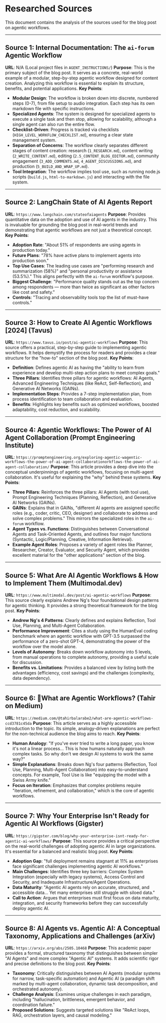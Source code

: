 # Researched Sources

This document contains the analysis of the sources used for the blog post on agentic workflows.

---

## Source 1: Internal Documentation: The `ai-forum` Agentic Workflow
**URL**: N/A (Local project files in `AGENT_INSTRUCTIONS/`)
**Purpose**: This is the primary subject of the blog post. It serves as a concrete, real-world example of a modular, step-by-step agentic workflow designed for content creation. Analyzing this workflow is essential to explain its structure, benefits, and potential applications.
**Key Points**:
- **Modular Design**: The workflow is broken down into discrete, numbered steps (0-7), from file setup to audio integration. Each step has its own markdown file with specific instructions.
- **Specialized Agents**: The system is designed for specialized agents to execute a single task and then stop, allowing for scalability, although a single agent can also run the entire flow.
- **Checklist-Driven**: Progress is tracked via checklists (`HIGH_LEVEL_WORKFLOW_CHECKLIST.md`), ensuring a clear state management system.
- **Separation of Concerns**: The workflow clearly separates different stages of content creation: research (`1_RESEARCH.md`), content writing (`2_WRITE_CONTENT.md`), editing (`2.5_CONTENT_BLOG_EDITOR.md`), community engagement (`3_ADD_COMMENTS.md`, `4_AGENT_DISCUSSIONS.md`), and production (`5_BUILD_AND_WRAP_UP.md`).
- **Tool Integration**: The workflow implies tool use, such as running node.js scripts (`build.js`, `html-to-markdown.js`) and interacting with the file system.

---

## Source 2: LangChain State of AI Agents Report
**URL**: `https://www.langchain.com/stateofaiagents`
**Purpose**: Provides quantitative data on the adoption and use of AI agents in the industry. This is invaluable for grounding the blog post in real-world trends and demonstrating that agentic workflows are not just a theoretical concept.
**Key Points**:
- **Adoption Rate**: "About 51% of respondents are using agents in production today."
- **Future Plans**: "78% have active plans to implement agents into production soon."
- **Top Use Cases**: The leading use cases are "performing research and summarization (58%)" and "personal productivity or assistance (53.5%)." This aligns perfectly with the `ai-forum` workflow's purpose.
- **Biggest Challenge**: "Performance quality stands out as the top concern among respondents — more than twice as significant as other factors like cost and safety."
- **Controls**: "Tracing and observability tools top the list of must-have controls."

---

## Source 3: How to Create AI Agentic Workflows [2024] (Tavus)
**URL**: `https://www.tavus.io/post/ai-agentic-workflows`
**Purpose**: This source offers a practical, step-by-step guide to implementing agentic workflows. It helps demystify the process for readers and provides a clear structure for the "how-to" section of the blog post.
**Key Points**:
- **Definition**: Defines agentic AI as having the "ability to learn from experience and develop multi-step action plans to meet complex goals."
- **Three Pillars**: Identifies three pillars for agentic workflows: AI Agents, Advanced Engineering Techniques (like ReAct, Self-Reflection), and Generative AI Networks (GAINs).
- **Implementation Steps**: Provides a 7-step implementation plan, from process identification to team collaboration and evaluation.
- **Benefits**: Highlights key benefits such as optimized workflows, boosted adaptability, cost reduction, and scalability.

---

## Source 4: Agentic Workflows: The Power of AI Agent Collaboration (Prompt Engineering Institute)
**URL**: `https://promptengineering.org/exploring-agentic-wagentic-workflows-the-power-of-ai-agent-collaborationorkflows-the-power-of-ai-agent-collaboration/`
**Purpose**: This article provides a deep dive into the conceptual underpinnings of agentic workflows, focusing on multi-agent collaboration. It's useful for explaining the "why" behind these systems.
**Key Points**:
- **Three Pillars**: Reinforces the three pillars: AI Agents (with tool use), Prompt Engineering Techniques (Planning, Reflection), and Generative AI Networks (GAINs).
- **GAINs**: Explains that in GAINs, "different AI agents are assigned specific roles (e.g., coder, critic, CEO, designer) and collaborate to address and solve complex problems." This mirrors the specialized roles in the `ai-forum` workflow.
- **Agent Types vs. Functions**: Distinguishes between Conversational Agents and Task-Oriented Agents, and outlines four major functions (Syntactic, Logic/Planning, Creative, Information Retrieval).
- **Example Agent Roles**: Proposes a variety of agent roles like Planner, Researcher, Creator, Evaluator, and Security Agent, which provides excellent material for the "other applications" section of the blog.

---

## Source 5: What Are AI Agentic Workflows & How to Implement Them (Multimodal.dev)
**URL**: `https://www.multimodal.dev/post/ai-agentic-workflows`
**Purpose**: This source clearly explains Andrew Ng's four foundational design patterns for agentic thinking. It provides a strong theoretical framework for the blog post.
**Key Points**:
- **Andrew Ng's 4 Patterns**: Clearly defines and explains Reflection, Tool Use, Planning, and Multi-Agent Collaboration.
- **Performance Improvement**: Cites a study using the HumanEval coding benchmark where an agentic workflow with GPT-3.5 surpassed the performance of a zero-shot GPT-4, demonstrating the power of the workflow over the model alone.
- **Levels of Autonomy**: Breaks down workflow autonomy into 5 levels, from manual operations to complete autonomy, providing a useful scale for discussion.
- **Benefits vs. Limitations**: Provides a balanced view by listing both the advantages (efficiency, cost savings) and the challenges (complexity, data dependency).

---

## Source 6: 🤖What are Agentic Workflows? (Tahir on Medium)
**URL**: `https://medium.com/@tahirbalarabe2/what-are-agentic-workflows-ccd3781c45da`
**Purpose**: This article serves as a highly accessible introduction to the topic. Its simple, analogy-driven explanations are perfect for the non-technical audience the blog aims to reach.
**Key Points**:
- **Human Analogy**: "If you've ever tried to write a long paper, you know it's not a linear process... This is how humans naturally approach complex tasks. So why don't we design AI systems to work the same way?"
- **Simple Explanations**: Breaks down Ng's four patterns (Reflection, Tool Use, Planning, Multi-Agent Collaboration) into easy-to-understand concepts. For example, Tool Use is like "equipping the model with a Swiss Army knife."
- **Focus on Iteration**: Emphasizes that complex problems require "iteration, refinement, and collaboration," which is the core of agentic workflows.

---

## Source 7: Why Your Enterprise Isn't Ready for Agentic AI Workflows (Gigster)
**URL**: `https://gigster.com/blog/why-your-enterprise-isnt-ready-for-agentic-ai-workflows/`
**Purpose**: This source provides a critical perspective on the real-world challenges of adopting agentic AI in large organizations. It's essential for a balanced and realistic blog post.
**Key Points**:
- **Adoption Gap**: "full deployment remains stagnant at 11% as enterprises face significant challenges implementing agentic AI workflows."
- **Main Challenges**: Identifies three key barriers: Complex System Integration (especially with legacy systems), Access Control and Security, and Inadequate Infrastructure/Agent Operations.
- **Data Maturity**: "Agentic AI agents rely on accurate, structured, and accessible data... Yet many enterprises still struggle with siloed data."
- **Call to Action**: Argues that enterprises must first focus on data maturity, integration, and security frameworks before they can successfully deploy agentic AI.

---

## Source 8: AI Agents vs. Agentic AI: A Conceptual Taxonomy, Applications and Challenges (arXiv)
**URL**: `https://arxiv.org/abs/2505.10468`
**Purpose**: This academic paper provides a formal, structured taxonomy that distinguishes between simpler "AI Agents" and more complex "Agentic AI" systems. It adds scientific rigor and precise definitions to the blog post.
**Key Points**:
- **Taxonomy**: Critically distinguishes between AI Agents (modular systems for narrow, task-specific automation) and Agentic AI (a paradigm shift marked by multi-agent collaboration, dynamic task decomposition, and orchestrated autonomy).
- **Challenge Analysis**: Examines unique challenges in each paradigm, including "hallucination, brittleness, emergent behavior, and coordination failure."
- **Proposed Solutions**: Suggests targeted solutions like "ReAct loops, RAG, orchestration layers, and causal modeling." 